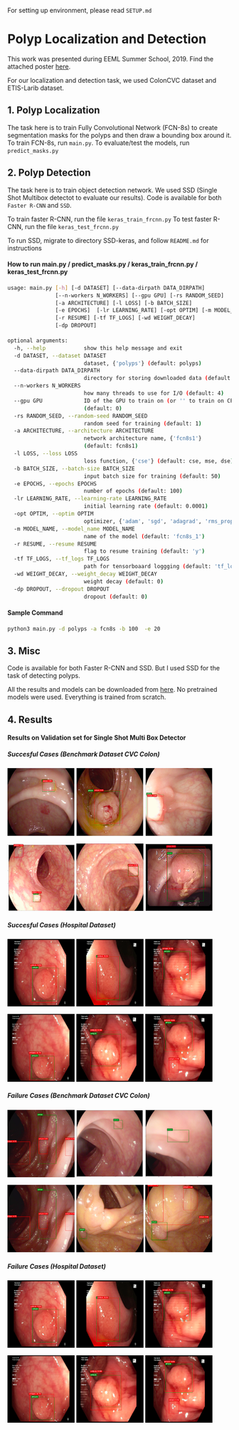 For setting up environment, please read `SETUP.md`

# Polyp Localization and Detection

This work was presented during EEML Summer School, 2019. Find the attached poster [here](https://www.academia.edu/40947680/Polyp_Localization_In_Colonscopy_Videos).

For our localization and detection task, we used ColonCVC dataset and ETIS-Larib dataset.


## 1. Polyp Localization

The task here is to train Fully Convolutional Network (FCN-8s)  to create segmentation masks for the polyps and then draw a bounding box around it.
To train FCN-8s, run `main.py`.
To evaluate/test the models, run `predict_masks.py`


## 2. Polyp Detection

The task here is to train object detection network. We used SSD (Single Shot Multibox detectot to evaluate our results).
Code is available for both `Faster R-CNN` and `SSD`.

To train faster R-CNN, run the file `keras_train_frcnn.py`
To test faster R-CNN, run the file `keras_test_frcnn.py`

To run SSD, migrate to directory SSD-keras, and follow `README.md` for instructions

#### How to run main.py / predict_masks.py / keras_train_frcnn.py / keras_test_frcnn.py
```bash
usage: main.py [-h] [-d DATASET] [--data-dirpath DATA_DIRPATH]
               [--n-workers N_WORKERS] [--gpu GPU] [-rs RANDOM_SEED]
               [-a ARCHITECTURE] [-l LOSS] [-b BATCH_SIZE]
               [-e EPOCHS]  [-lr LEARNING_RATE] [-opt OPTIM] [-m MODEL_NAME]
               [-r RESUME] [-tf TF_LOGS] [-wd WEIGHT_DECAY]
               [-dp DROPOUT]

optional arguments:
  -h, --help            show this help message and exit
  -d DATASET, --dataset DATASET
                        dataset, {'polyps'} (default: polyps)
  --data-dirpath DATA_DIRPATH
                        directory for storing downloaded data (default: data/)
  --n-workers N_WORKERS
                        how many threads to use for I/O (default: 4)
  --gpu GPU             ID of the GPU to train on (or '' to train on CPU)
                        (default: 0)
  -rs RANDOM_SEED, --random-seed RANDOM_SEED
                        random seed for training (default: 1)
  -a ARCHITECTURE, --architecture ARCHITECTURE
                        network architecture name, {'fcn8s1'}
                        (default: fcn8s1)
  -l LOSS, --loss LOSS
                        loss function, {'cse'} (default: cse, mse, dse)
  -b BATCH_SIZE, --batch-size BATCH_SIZE
                        input batch size for training (default: 50)
  -e EPOCHS, --epochs EPOCHS
                        number of epochs (default: 100)
  -lr LEARNING_RATE, --learning-rate LEARNING_RATE
                        initial learning rate (default: 0.0001)
  -opt OPTIM, --optim OPTIM
                        optimizer, {'adam', 'sgd', 'adagrad', 'rms_prop'} (default: adam)
  -m MODEL_NAME, --model_name MODEL_NAME
                        name of the model (default: 'fcn8s_1')
  -r RESUME, --resume RESUME
                        flag to resume training (default: 'y')
  -tf TF_LOGS, --tf_logs TF_LOGS
                        path for tensorboaard loggging (default: 'tf_logs')
  -wd WEIGHT_DECAY, --weight_decay WEIGHT_DECAY
                        weight decay (default: 0)
  -dp DROPOUT, --dropout DROPOUT
                        dropout (default: 0)
```
#### Sample Command
```bash
python3 main.py -d polyps -a fcn8s -b 100  -e 20
```


## 3. Misc

Code is available for both Faster R-CNN and SSD. But I used SSD for the task of detecting polyps.

All the results and models can be downloaded from [here](https://drive.google.com/file/d/1Fb9XrDYKtzJiysEi79dC_NZlsrgUr-9o/view?usp=sharing).
No pretrained models were used. Everything is trained from scratch.



## 4. Results

#### Results on Validation set for Single Shot Multi Box Detector

##### Succesful Cases (Benchmark Dataset CVC Colon)
<p float="left">
<img src="/images/cvc/8.png" width="30%" />
<img src="/images/cvc/2.png" width="30%" />
<img src="/images/cvc/3.png" width="30%" />
</p>

<p float="left">
<img src="/images/cvc/4.png" width="30%" />
<img src="/images/cvc/5.png" width="30%" />
<img src="/images/cvc/111.png" width="30%" />
</p>



##### Succesful Cases (Hospital Dataset)
<p float="left">
<img src="/images/hospital/h1.png" width="30%" />
<img src="/images/hospital/h2.png" width="30%" />
<img src="/images/hospital/h3.png" width="30%" />
</p>

<p float="left">
<img src="/images/hospital/h4.png" width="30%" />
<img src="/images/hospital/h5.png" width="30%" />
<img src="/images/hospital/h6.png" width="30%" />
</p>






#####  Failure Cases (Benchmark Dataset CVC Colon)
<p float="left">
<img src="/images/cvc/e4.png" width="30%" />
<img src="/images/cvc/112.png" width="30%" />
<img src="/images/cvc/113.png" width="30%" />
</p>

<p float="left">
<img src="/images/cvc/e4.png" width="30%" />
<img src="/images/cvc/e5.png" width="30%" />
<img src="/images/cvc/e6.png" width="30%" />
</p>

##### Failure Cases (Hospital Dataset)
<p float="left">
<img src="/images/hospital/h1.png" width="30%" />
<img src="/images/hospital/h2.png" width="30%" />
<img src="/images/hospital/h3.png" width="30%" />
</p>

<p float="left">
<img src="/images/hospital/h4.png" width="30%" />
<img src="/images/hospital/h5.png" width="30%" />
<img src="/images/hospital/h6.png" width="30%" />
</p>
